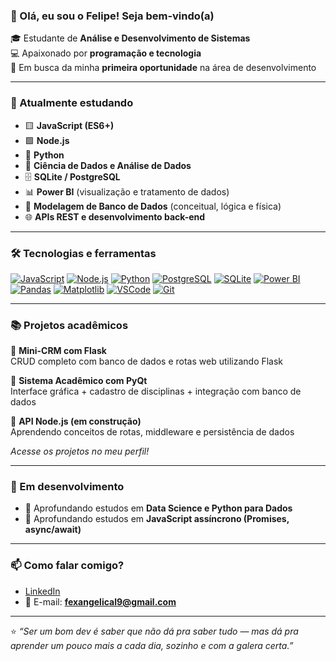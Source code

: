 ### 👋 Olá, eu sou o Felipe! Seja bem-vindo(a)

🎓 Estudante de **Análise e Desenvolvimento de Sistemas**  
💻 Apaixonado por **programação e tecnologia**  
🚀 Em busca da minha **primeira oportunidade** na área de desenvolvimento  

---

### 🧠 Atualmente estudando

- 🟨 **JavaScript (ES6+)**
- 🟩 **Node.js**
- 🐍 **Python**
- 🧮 **Ciência de Dados e Análise de Dados**
- 🗄️ **SQLite / PostgreSQL**
- 📊 **Power BI** (visualização e tratamento de dados)
- 🧩 **Modelagem de Banco de Dados** (conceitual, lógica e física)
- 🌐 **APIs REST e desenvolvimento back-end**

---

### 🛠️ Tecnologias e ferramentas

[![JavaScript](https://img.shields.io/badge/-JavaScript-333?style=for-the-badge&logo=javascript)](https://developer.mozilla.org/pt-BR/docs/Web/JavaScript)
[![Node.js](https://img.shields.io/badge/-Node.js-333?style=for-the-badge&logo=node.js)](https://nodejs.org/)
[![Python](https://img.shields.io/badge/-Python-333?style=for-the-badge&logo=python)](https://www.python.org/)
[![PostgreSQL](https://img.shields.io/badge/-PostgreSQL-333?style=for-the-badge&logo=postgresql)](https://www.postgresql.org/)
[![SQLite](https://img.shields.io/badge/-SQLite-333?style=for-the-badge&logo=sqlite)](https://www.sqlite.org/)
[![Power BI](https://img.shields.io/badge/-Power%20BI-333?style=for-the-badge&logo=powerbi)](https://powerbi.microsoft.com/)
[![Pandas](https://img.shields.io/badge/-Pandas-333?style=for-the-badge&logo=pandas)](https://pandas.pydata.org/)
[![Matplotlib](https://img.shields.io/badge/-Matplotlib-333?style=for-the-badge&logo=plotly)](https://matplotlib.org/)
[![VSCode](https://img.shields.io/badge/-VSCode-333?style=for-the-badge&logo=visualstudiocode)](https://code.visualstudio.com/)
[![Git](https://img.shields.io/badge/-Git-333?style=for-the-badge&logo=git)](https://git-scm.com/)

---

### 📚 Projetos acadêmicos

🔹 **Mini-CRM com Flask**  
CRUD completo com banco de dados e rotas web utilizando Flask  

🔹 **Sistema Acadêmico com PyQt**  
Interface gráfica + cadastro de disciplinas + integração com banco de dados  

🔹 **API Node.js (em construção)**  
Aprendendo conceitos de rotas, middleware e persistência de dados  

*Acesse os projetos no meu perfil!*

---

### 🎯 Em desenvolvimento

- 🧠 Aprofundando estudos em **Data Science e Python para Dados**
- 🧠 Aprofundando estudos em **JavaScript assíncrono (Promises, async/await)**

---

### 📫 Como falar comigo?

- [LinkedIn](https://linkedin.com/in/felipe-limaaa)  
- 📧 E-mail: **fexangelical9@gmail.com**

---

⭐ *“Ser um bom dev é saber que não dá pra saber tudo — mas dá pra aprender um pouco mais a cada dia, sozinho e com a galera certa.”*
